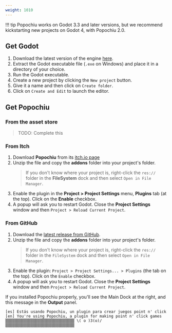 ```yaml
---
weight: 1010
---
```


!!! tip
      Popochiu works on Godot 3.3 and later versions, but we recommend kickstarting new projects on Godot 4, with Popochiu 2.0.

## Get Godot

1. Download the latest version of the engine [here](https://godotengine.org/download).
2. Extract the Godot executable file (`.exe` on Windows) and place it in a directory of your choice.
3. Run the Godot executable.
4. Create a new project by clicking the `New project` button.
5. Give it a name and then click on `Create folder`.
6. Click on `Create and Edit` to launch the editor.

## Get Popochiu

### From the asset store

> TODO: Complete this

### From Itch

1. Download **Popochiu** from its [itch.io page](https://mapedorr.itch.io/popochiu)
2. Unzip the file and copy the **addons** folder into your project's folder.
   > If you don't know where your project is, right-click the `res://` folder in the **FileSystem** dock and then select `Open in File Manager`.
3. Enable the plugin in the **Project > Project Settings** menu, **Plugins** tab (at the top). Click on the **Enable** checkbox.
4. A popup will ask you to restart Godot. Close the **Project Settings** window and then `Project > Reload Current Project`.

### From GitHub

1. Download the [latest release from GitHub](https://github.com/carenalgas/popochiu/releases).
2. Unzip the file and copy the **addons** folder into your project's folder.
   > If you don't know where your project is, right-click the `res://` folder in the `FileSystem` dock and then select `Open in File Manager`.
3. Enable the plugin: `Project > Project Settings... > Plugins` (the tab on the top). Click on the `Enable` checkbox.
4. A popup will ask you to restart Godot. Close the **Project Settings** window and then `Project > Reload Current Project`.


If you installed Popochiu properly, you'll see the Main Dock at the right, and this message in the **Output** panel.

```text
[es] Estás usando Popochiu, un plugin para crear juegos point n' click
[en] You're using Popochiu, a plugin for making point n' click games
▒▒▒▒▒▒▒▒▒▒▒▒▒▒▒▒▒▒▒▒▒▒▒▒▒▒▒▒▒▒ \( o )3(o)/ ▒▒▒▒▒▒▒▒▒▒▒▒▒▒▒▒▒▒▒▒▒▒▒▒▒▒▒▒▒▒
```
